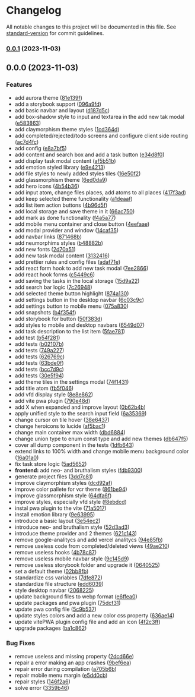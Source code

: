# Changelog

All notable changes to this project will be documented in this file. See [standard-version](https://github.com/conventional-changelog/standard-version) for commit guidelines.

### [0.0.1](https://github.com/wojciechmarek/todo-list/compare/v0.0.0...v0.0.1) (2023-11-03)

## 0.0.0 (2023-11-03)

### Features

- add aurora theme ([81e139f](https://github.com/mokkapps/changelog-generator-demo/commits/81e139fd43d49143e7595c581d444da95d1e3077))
- add a storybook support ([096a9fd](https://github.com/mokkapps/changelog-generator-demo/commits/096a9fd49d9ba5af0462880876146b4d4d196795))
- add basic navbar and layout ([d187d5c](https://github.com/mokkapps/changelog-generator-demo/commits/d187d5ce6e44b38f778d3bbebceea721cc9ff43e))
- add box-shadow style to input and textarea in the add new tak modal ([e583863](https://github.com/mokkapps/changelog-generator-demo/commits/e583863cbf9d635775facfbef2982b7380eeaab2))
- add claymorphism theme styles ([1cd364d](https://github.com/mokkapps/changelog-generator-demo/commits/1cd364d0b8e9d94ac05279f452512fea61d63346))
- add completed/rejected/todo screens and configure client side routing ([ac7d4fc](https://github.com/mokkapps/changelog-generator-demo/commits/ac7d4fc058cb5f64e27d8de7de8787329223eed7))
- add config ([e8a7bf5](https://github.com/mokkapps/changelog-generator-demo/commits/e8a7bf5bc7993b7e2c74805f58f0b4f4d56463ca))
- add content and search box and add a task button ([e34d8f0](https://github.com/mokkapps/changelog-generator-demo/commits/e34d8f088f525851029781bf61ea12e0cf702862))
- add display task modal content ([af5b51b](https://github.com/mokkapps/changelog-generator-demo/commits/af5b51b34ad7b5bda039667dd69b3bf14e7cc945))
- add emotion styled library ([e9e4213](https://github.com/mokkapps/changelog-generator-demo/commits/e9e4213861a210fef0545ce0654b160b6c343906))
- add file styles to newly added styles tiles ([16e50f2](https://github.com/mokkapps/changelog-generator-demo/commits/16e50f2ac486d925c3f724fa2552facff71208b3))
- add glassmorphism theme ([6ed0da9](https://github.com/mokkapps/changelog-generator-demo/commits/6ed0da9907113f07e203362237aee705a8629d7c))
- add hero icons ([4b54b36](https://github.com/mokkapps/changelog-generator-demo/commits/4b54b3676a4b85cc70335686d24756e3fa866775))
- add input atom, change files places, add atoms to all places ([417f3ad](https://github.com/mokkapps/changelog-generator-demo/commits/417f3addf61ff86c8dfc14b712ddb1ad84f3dde5))
- add keep selected theme functionality ([a1deaaf](https://github.com/mokkapps/changelog-generator-demo/commits/a1deaaf116c0567b56783d3339d2e23ef751d1b9))
- add list item action buttons ([4b96d5f](https://github.com/mokkapps/changelog-generator-demo/commits/4b96d5fccba2dcf80ed0db0a0cd5f2bc32c1f7ac))
- add local storage and save theme in it ([66ac750](https://github.com/mokkapps/changelog-generator-demo/commits/66ac750da03088ffbc7c60de3d832eb1f6f04c69))
- add mark as done functionality ([f4a5a77](https://github.com/mokkapps/changelog-generator-demo/commits/f4a5a779323ce5a9d1e00c830f92bd08e27db032))
- add mobile menu container and close button ([4eefaae](https://github.com/mokkapps/changelog-generator-demo/commits/4eefaae9a483641d98b0c6bffd69f5855875e6ab))
- add modal provider and window ([14caf35](https://github.com/mokkapps/changelog-generator-demo/commits/14caf354c75810cfaed930ec0da23792e8a3f836))
- add navbar links ([871468b](https://github.com/mokkapps/changelog-generator-demo/commits/871468b45cb3622ace00e5f10f95e6c058b7851a))
- add neumorphims styles ([b48882b](https://github.com/mokkapps/changelog-generator-demo/commits/b48882bf58e9296511d8c9e4ef8a5f317d1b4dba))
- add new fonts ([2d70a51](https://github.com/mokkapps/changelog-generator-demo/commits/2d70a51a50d1a54ee70f1447eff07f161502c8a4))
- add new task modal content ([3132416](https://github.com/mokkapps/changelog-generator-demo/commits/3132416aa87a9d57f8333d1172a7e0fa014fd766))
- add prettier rules and config files ([adaf71e](https://github.com/mokkapps/changelog-generator-demo/commits/adaf71e5a90abaceb5f18f7d67bf0d8c6d3c001a))
- add react form hook to add new task modal ([7ee2866](https://github.com/mokkapps/changelog-generator-demo/commits/7ee28660d9b3f5ac96e966c61304c497f6af7ec1))
- add react hook forms ([c5449c6](https://github.com/mokkapps/changelog-generator-demo/commits/c5449c63916089131fef388ebf6c159552589e33))
- add saving the tasks in the local storage ([15d9a22](https://github.com/mokkapps/changelog-generator-demo/commits/15d9a2218fba0dc7af3eb284ffaf9b7f869c1e7a))
- add search bar logic ([7c26948](https://github.com/mokkapps/changelog-generator-demo/commits/7c26948cc389c5075a3cbd22ab213c8daf619d17))
- add selected theme button highlight ([874a130](https://github.com/mokkapps/changelog-generator-demo/commits/874a130d1019df81ee6c462a4c81ce989681e1d0))
- add settings button in the desktop navbar ([6c03c9c](https://github.com/mokkapps/changelog-generator-demo/commits/6c03c9ce5abee4cdaa2b77813549c4a08e4f9736))
- add settings button to mobile menu ([075a830](https://github.com/mokkapps/changelog-generator-demo/commits/075a830bbfdf45e1cf197a3d6c6a9461e7be1c1c))
- add snapshots ([b4f354f](https://github.com/mokkapps/changelog-generator-demo/commits/b4f354fffe2c9569b5c7142aed34f23d8c009e7c))
- add storybook for button ([50f383d](https://github.com/mokkapps/changelog-generator-demo/commits/50f383d0de3b758f9a0c0ef8e432ec0e2e079ce0))
- add styles to mobile and desktop navbars ([6549d07](https://github.com/mokkapps/changelog-generator-demo/commits/6549d07effaf457c15a602a203c43ca972bfeb91))
- add task description to the list item ([5fae781](https://github.com/mokkapps/changelog-generator-demo/commits/5fae78108013e11e32ba63fcd7bba96ba2f395bc))
- add test ([b54f281](https://github.com/mokkapps/changelog-generator-demo/commits/b54f2810f95ff2dd670961f53feef3d29ac877a4))
- add tests ([b02107b](https://github.com/mokkapps/changelog-generator-demo/commits/b02107b6d3c6a9127973e6b69431f6da63ff0bdb))
- add tests ([749a227](https://github.com/mokkapps/changelog-generator-demo/commits/749a2275f94d8b3bf4a802ec8f7839352d1f9dae))
- add tests ([626769c](https://github.com/mokkapps/changelog-generator-demo/commits/626769c200f39b431d2b3f64e475df6daafd4be7))
- add tests ([63bde0f](https://github.com/mokkapps/changelog-generator-demo/commits/63bde0ff9497c82adba242afb1e585703167c53d))
- add tests ([bcc7d9c](https://github.com/mokkapps/changelog-generator-demo/commits/bcc7d9c197e160163bbd3e3e9f331c520e7d04be))
- add tests ([30e5f94](https://github.com/mokkapps/changelog-generator-demo/commits/30e5f943caecafc684913dec456f4537b7b737ad))
- add theme tiles in the settings modal ([74f1431](https://github.com/mokkapps/changelog-generator-demo/commits/74f14317fc8b4f077f0a287964b6a93facdac1fa))
- add title atom ([fb5f046](https://github.com/mokkapps/changelog-generator-demo/commits/fb5f046cf568c0706711e878f9996e00a59fbd73))
- add vfd display style ([8e8e862](https://github.com/mokkapps/changelog-generator-demo/commits/8e8e8626e04a0fad5781ef50edbe9d40dddb69f0))
- add vite pwa plugin ([790e48d](https://github.com/mokkapps/changelog-generator-demo/commits/790e48dcee55c5601589a9200c57b782c2169b41))
- add X when expanded and improve layout ([0b62b4b](https://github.com/mokkapps/changelog-generator-demo/commits/0b62b4b02962530ce0e524861f3236887978bce6))
- apply unified style to the search input field ([6a35369](https://github.com/mokkapps/changelog-generator-demo/commits/6a35369313e4a214fdbc21d566d38e0589a36238))
- change cursor on tile hover ([38e6437](https://github.com/mokkapps/changelog-generator-demo/commits/38e6437e6802bbe74bc0d3371631a53bac6cd711))
- change heroicons to lucide ([af5bac1](https://github.com/mokkapps/changelog-generator-demo/commits/af5bac116eb9a8303040e7fb3f7a4e39e5cd5b08))
- change main container max width ([dbd6884](https://github.com/mokkapps/changelog-generator-demo/commits/dbd688463822cbd3ce9b809722aa926446074f50))
- change union type to enum const type and add new themes ([db647f5](https://github.com/mokkapps/changelog-generator-demo/commits/db647f5946943c6db472b284f4ad1d903afb5e21))
- cover all dump component in the tests ([1dfb643](https://github.com/mokkapps/changelog-generator-demo/commits/1dfb643b8baa213f35df3556a19c4de7e03e254f))
- extend links to 100% width and change mobile menu background color ([16a01a0](https://github.com/mokkapps/changelog-generator-demo/commits/16a01a083fc6e3821ad382c1dcf6f4b2840fbdd2))
- fix task store logic ([5ad5652](https://github.com/mokkapps/changelog-generator-demo/commits/5ad565221fd450ed9862d120d2b32649aed32d38))
- **frontend:** add neo- and bruthalism styles ([fdb9300](https://github.com/mokkapps/changelog-generator-demo/commits/fdb93004581d8fccc2cef2dc0df2f460c9d3a5ed))
- generate project files ([3dd7c81](https://github.com/mokkapps/changelog-generator-demo/commits/3dd7c81660ff07e8cc45333f8dbb1f0e6d6aa085))
- improve claymorphism styles ([dcd92af](https://github.com/mokkapps/changelog-generator-demo/commits/dcd92afcc58e219f20247713151479ac9f4c9512))
- improve color pallete for vcr theme ([861be94](https://github.com/mokkapps/changelog-generator-demo/commits/861be94e65288d6bce0cc682c20aaa976b052ca8))
- improve glassmorphism style ([64dfa6f](https://github.com/mokkapps/changelog-generator-demo/commits/64dfa6ffb987c33b47338f3b6cc50720c47e9bde))
- improve styles, especially vfd style ([f8ebdcd](https://github.com/mokkapps/changelog-generator-demo/commits/f8ebdcd0d34447f2ab7d624af93c62c1425ac85e))
- instal pwa plugin to the vite ([71a5017](https://github.com/mokkapps/changelog-generator-demo/commits/71a5017deff40b822c421e6eab09c6b9adc83ca6))
- install emotion library ([9e63995](https://github.com/mokkapps/changelog-generator-demo/commits/9e639951df4390691edf7234b692dfa7168d47ef))
- introduce a basic layout ([3e54ec2](https://github.com/mokkapps/changelog-generator-demo/commits/3e54ec2882b1e1ced3db3acf4280ab431328c7d0))
- introduce neo- and bruthalism style ([52d3ad3](https://github.com/mokkapps/changelog-generator-demo/commits/52d3ad34fedda860b1ad9ae50e15a317b9881dad))
- introduce theme provider and 2 themes ([621c143](https://github.com/mokkapps/changelog-generator-demo/commits/621c1435f8b82ec5e74f6ee0165186576a867deb))
- remove google-analitycs and add vercel analitycs ([94e85fb](https://github.com/mokkapps/changelog-generator-demo/commits/94e85fb523905f9b9445acde7fec27c4d29a4b96))
- remove useless code from completed/deleted views ([49ae210](https://github.com/mokkapps/changelog-generator-demo/commits/49ae2100343f48c2e81b137e5c1b734cac1cc4cc))
- remove useless hooks ([4b78c87](https://github.com/mokkapps/changelog-generator-demo/commits/4b78c87bd11dc4589aabae4dae7b0a70ce4e5391))
- remove useless mobile navbar style ([9c145d9](https://github.com/mokkapps/changelog-generator-demo/commits/9c145d99210d7c57d0bd68b77da3d2e9860efbcb))
- remove useless storybook folder and upgrade it ([0640525](https://github.com/mokkapps/changelog-generator-demo/commits/0640525321636b97202bb5beecfd423da40c2373))
- set a default theme ([02bb8fb](https://github.com/mokkapps/changelog-generator-demo/commits/02bb8fbca4ed2178c5c909803a02183a485410db))
- standardize css variables ([7dfe872](https://github.com/mokkapps/changelog-generator-demo/commits/7dfe87247f2718e24947bb3e17e418da920cb2e2))
- standardize file structure ([edd6039](https://github.com/mokkapps/changelog-generator-demo/commits/edd6039a805eb2950f609ffcd6e9cc7634711d85))
- style desktop navbar ([2068225](https://github.com/mokkapps/changelog-generator-demo/commits/2068225e23be5510b7ad4de14ee38186f8edf7fb))
- update background files to webp format ([e6ffea0](https://github.com/mokkapps/changelog-generator-demo/commits/e6ffea0b5a5e7443d807dd3be89577b1d5ab0d56))
- update packages and pwa plugin ([75dcf31](https://github.com/mokkapps/changelog-generator-demo/commits/75dcf31ad51e2ce026295b325ac3ceb460573f2d))
- update pwa config file ([5c9b537](https://github.com/mokkapps/changelog-generator-demo/commits/5c9b537526e42d0500351989c71bdd6ac4f374dc))
- update styles colors and add a new color css property ([636ae14](https://github.com/mokkapps/changelog-generator-demo/commits/636ae143c2982a63d1e643aeb6a053d1ced6e85e))
- update vitePWA plugin config file and add an icon ([4f2c3ff](https://github.com/mokkapps/changelog-generator-demo/commits/4f2c3ffecbb44a8d33463c348159ce616b0678ef))
- upgrade packages ([ba1c862](https://github.com/mokkapps/changelog-generator-demo/commits/ba1c862866d13f3c7fd3a7f2282c0334e8d220c5))

### Bug Fixes

- remove useless and missing property ([2dcd66e](https://github.com/mokkapps/changelog-generator-demo/commits/2dcd66eb90d2cd2f782dcbbc49cb6712c73e1104))
- repair a error making an app crashes ([9bef6ea](https://github.com/mokkapps/changelog-generator-demo/commits/9bef6ea71f38debd2eed918c9802c03edbef2c8d))
- repair error during compilation ([a705b6b](https://github.com/mokkapps/changelog-generator-demo/commits/a705b6bf1e085c67d681709bdc5a4f764539c3e8))
- repair mobile menu margin ([e5dd0cb](https://github.com/mokkapps/changelog-generator-demo/commits/e5dd0cb52bee6b91a8a83de06098688ff2fe9034))
- repair styles ([146f2a6](https://github.com/mokkapps/changelog-generator-demo/commits/146f2a62223cfa49801298ac858433997893259c))
- solve error ([3359b46](https://github.com/mokkapps/changelog-generator-demo/commits/3359b467baea8151c1c03a47fd3911e4c1fd1815))
